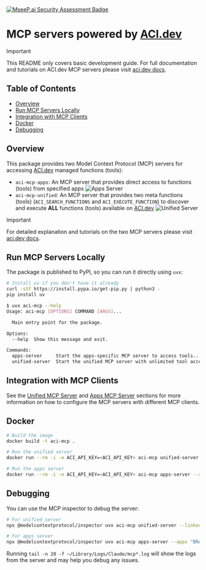 [![MseeP.ai Security Assessment Badge](https://mseep.net/pr/aipotheosis-labs-aci-mcp-badge.png)](https://mseep.ai/app/aipotheosis-labs-aci-mcp)

# MCP servers powered by [ACI.dev](https://aci.dev)

> [!IMPORTANT]
> This README only covers basic development guide. For full documentation and tutorials on ACI.dev MCP servers please visit [aci.dev docs](https://aci.dev/docs/mcp-servers/introduction).

## Table of Contents

- [Overview](#overview)
- [Run MCP Servers Locally](#run-mcp-servers-locally)
- [Integration with MCP Clients](#integration-with-mcp-clients)
- [Docker](#docker)
- [Debugging](#debugging)

## Overview

This package provides two Model Context Protocol (MCP) servers for accessing [ACI.dev](https://aci.dev) managed functions (tools):

- `aci-mcp-apps`: An MCP server that provides direct access to functions (tools) from specified apps
   <img src="./assets/apps-mcp-server-diagram.svg" alt="Apps Server"/>
- `aci-mcp-unified`: An MCP server that provides two meta functions (tools) (`ACI_SEARCH_FUNCTIONS` and `ACI_EXECUTE_FUNCTION`) to discover and execute **ALL** functions (tools) available on [ACI.dev](https://platform.aci.dev)
   <img src="./assets/unified-mcp-server-diagram.svg" alt="Unified Server">

> [!IMPORTANT]
> For detailed explanation and tutorials on the two MCP servers please visit [aci.dev docs](https://aci.dev/docs/mcp-servers/introduction).


## Run MCP Servers Locally

The package is published to PyPI, so you can run it directly using `uvx`:

```bash
# Install uv if you don't have it already
curl -sSf https://install.pypa.io/get-pip.py | python3 -
pip install uv
```

```bash
$ uvx aci-mcp --help
Usage: aci-mcp [OPTIONS] COMMAND [ARGS]...

  Main entry point for the package.

Options:
  --help  Show this message and exit.

Commands:
  apps-server     Start the apps-specific MCP server to access tools...
  unified-server  Start the unified MCP server with unlimited tool access.
```

## Integration with MCP Clients

See the [Unified MCP Server](https://www.aci.dev/docs/mcp-servers/unified-server#integration-with-mcp-clients) and [Apps MCP Server](https://www.aci.dev/docs/mcp-servers/apps-server#integration-with-mcp-clients) sections for more information on how to configure the MCP servers with different MCP clients.


## Docker

```bash
# Build the image
docker build -t aci-mcp .

# Run the unified server
docker run --rm -i -e ACI_API_KEY=<ACI_API_KEY> aci-mcp unified-server --linked-account-owner-id <LINKED_ACCOUNT_OWNER_ID>

# Run the apps server
docker run --rm -i -e ACI_API_KEY=<ACI_API_KEY> aci-mcp apps-server --apps <APP1,APP2,...> --linked-account-owner-id <LINKED_ACCOUNT_OWNER_ID>
```

## Debugging

You can use the MCP inspector to debug the server:

```bash
# For unified server
npx @modelcontextprotocol/inspector uvx aci-mcp unified-server --linked-account-owner-id <LINKED_ACCOUNT_OWNER_ID>

# For apps server
npx @modelcontextprotocol/inspector uvx aci-mcp apps-server --apps "BRAVE_SEARCH,GMAIL" --linked-account-owner-id <LINKED_ACCOUNT_OWNER_ID>
```

Running `tail -n 20 -f ~/Library/Logs/Claude/mcp*.log` will show the logs from the server and may help you debug any issues.
